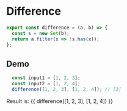 # Difference

```js
export const difference = (a, b) => {
  const s = new Set(b);
  return a.filter(x => !s.has(x));
};
```

<script setup>
import { ref } from 'vue'

const difference = (a, b) => {
  const s = new Set(b);
  return a.filter(x => !s.has(x));
};

</script>

## Demo

```js
  const input1 = [1, 2, 3];
  const input2 = [1, 2, 4];
  difference([1, 2, 3], [1, 2, 4]); // [3]
```

<p>Result is: {{ difference([1, 2, 3], [1, 2, 4]) }}</p>
